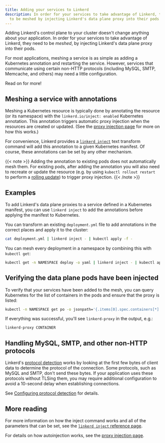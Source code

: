 ```yaml
---
title: Adding your services to Linkerd
description: In order for your services to take advantage of Linkerd, they also need
  to be meshed by injecting Linkerd's data plane proxy into their pods.
---
```


Adding Linkerd's control plane to your cluster doesn't change anything about
your application. In order for your services to take advantage of Linkerd, they
need to be *meshed*, by injecting Linkerd's data plane proxy into their pods.

For most applications, meshing a service is as simple as adding a Kubernetes
annotation and restarting the service. However, services that communicate using
certain non-HTTP protocols (including MySQL, SMTP, Memcache, and others) may
need a little configuration.

Read on for more!

## Meshing a service with annotations

Meshing a Kubernetes resource is typically done by annotating the resource (or
its namespace) with the `linkerd.io/inject: enabled` Kubernetes annotation.
This annotation triggers automatic proxy injection when the resources are
created or updated. (See the [proxy injection
page](../features/proxy-injection/) for more on how this works.)

For convenience, Linkerd provides a [`linkerd
inject`](../reference/cli/inject/) text transform command will add this
annotation to a given Kubernetes manifest.  Of course, these annotations can be
set by any other mechanism.

{{< note >}}
Adding the annotation to existing pods does not automatically mesh them. For
existing pods, after adding the annotation you will also need to recreate or
update the resource (e.g. by using `kubectl rollout restart` to perform a
[rolling
update](https://kubernetes.io/docs/tutorials/kubernetes-basics/update/update-intro/))
to trigger proxy injection.
{{< /note >}}

## Examples

To add Linkerd's data plane proxies to a service defined in a Kubernetes
manifest, you can use `linkerd inject` to add the annotations before applying
the manifest to Kubernetes.

You can transform an existing `deployment.yml` file to add annotations
in the correct places and apply it to the cluster:

```bash
cat deployment.yml | linkerd inject - | kubectl apply -f -
```

You can mesh every deployment in a namespace by combining this
with `kubectl get`:

```bash
kubectl get -n NAMESPACE deploy -o yaml | linkerd inject - | kubectl apply -f -
```

## Verifying the data plane pods have been injected

To verify that your services have been added to the mesh, you can query
Kubernetes for the list of containers in the pods and ensure that the proxy is
listed:

```bash
kubectl -n NAMESPACE get po -o jsonpath='{.items[0].spec.containers[*].name}'
```

If everything was successful, you'll see `linkerd-proxy` in the output, e.g.:

```bash
linkerd-proxy CONTAINER
```

## Handling MySQL, SMTP, and other non-HTTP protocols

Linkerd's [protocol detection](../features/protocol-detection/) works by
looking at the first few bytes of client data to determine the protocol of the
connection. Some protocols, such as MySQL and SMTP, don't send these bytes.  If
your application uses these protocols without TLSing them, you may require
additional configuration to avoid a 10-second delay when establishing
connections.

See [Configuring protocol
detection](../features/protocol-detection/#configuring-protocol-detection)
for details.

## More reading

For more information on how the inject command works and all of the parameters
that can be set, see the [`linkerd inject` reference
page](../reference/cli/inject/).

For details on how autoinjection works, see the [proxy injection
page](../features/proxy-injection/).
